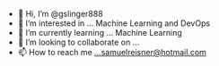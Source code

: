 - 👋 Hi, I’m @gslinger888
- 👀 I’m interested in ... Machine Learning and DevOps
- 🌱 I’m currently learning ... Machine Learning
- 💞️ I’m looking to collaborate on ...
- 📫 How to reach me ...samuelreisner@hotmail.com

<!---
gslinger888/gslinger888 is a ✨ special ✨ repository because its `README.md` (this file) appears on your GitHub profile.
You can click the Preview link to take a look at your changes.
--->
